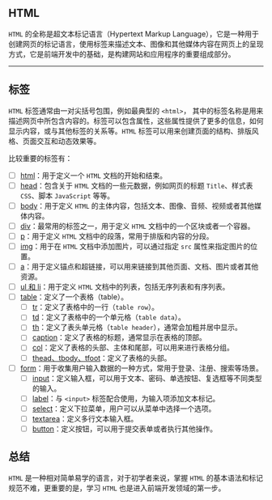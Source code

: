 HTML
----

`HTML` 的全称是超文本标记语言（Hypertext Markup Language），它是一种用于创建网页的标记语言，使用标签来描述文本、图像和其他媒体内容在网页上的呈现方式，它是前端开发中的基础，是构建网站和应用程序的重要组成部分。

---

## 标签

`HTML` 标签通常由一对尖括号包围，例如最典型的 `<html>`， 其中的标签名称是用来描述网页中所包含内容的。标签可以包含属性，这些属性提供了更多的信息，如何显示内容，或与其他标签的关系等。`HTML` 标签可以用来创建页面的结构、排版风格、页面交互和动态效果等。

比较重要的标签有：

- [ ] [html](./_html.md)：用于定义一个 `HTML` 文档的开始和结束。
- [ ] [head](./_head.md)：包含关于 `HTML` 文档的一些元数据，例如网页的标题 `Title`、样式表 `CSS`、脚本 `JavaScript` 等等。
- [ ] [body](./_body.md)：用于定义 `HTML` 的主体内容，包括文本、图像、音频、视频或者其他媒体内容。
- [ ] [div](./_div.md)：最常用的标签之一，用于定义 `HTML` 文档中的一个区块或者一个容器。
- [ ] [p](./_p.md)：用于定义 `HTML` 文档中的段落，常用于排版和内容的分段。
- [ ] [img](./_img.md)：用于在 `HTML` 文档中添加图片，可以通过指定 `src` 属性来指定图片的位置。
- [ ] [a](./_a.md)：用于定义锚点和超链接，可以用来链接到其他页面、文档、图片或者其他资源。
- [ ] [ul 和 li](./_ul_li.md)：用于定义 `HTML` 文档中的列表，包括无序列表和有序列表。
- [ ] [table](./_table.md)：定义了一个表格（table）。
    - [ ] [tr](./_table_tr.md)：定义了表格中的一行（`table row`）。
  - [ ] [td](./_table_td.md)：定义了表格中的一个单元格（`table data`）。
  - [ ] [th](./_table_th.md)：定义了表头单元格（`table header`），通常会加粗并居中显示。
  - [ ] [caption](./_table_caption.md)：定义了表格的标题，通常显示在表格的顶部。
  - [ ] [col](./_table_col.md)：定义了表格的头部、主体和尾部，可以用来进行表格分组。
  - [ ] [thead、tbody、tfoot](./_table_other.md)：定义了表格的头部。
- [ ] [form](./_form.md)：用于收集用户输入数据的一种方式，常用于登录、注册、搜索等场景。
  - [ ] [input](./_form_input.md)：定义输入框，可以用于文本、密码、单选按钮、复选框等不同类型的输入。
  - [ ] [label](./_table_td.md)：与 `<input>` 标签配合使用，为输入项添加文本标记。
  - [ ] [select](./_form_select.md)：定义下拉菜单，用户可以从菜单中选择一个选项。
  - [ ] [textarea](./_form_textarea.md)：定义多行文本输入框。
  - [ ] [button](./_form_button.md)：定义按钮，可以用于提交表单或者执行其他操作。

## 总结

`HTML` 是一种相对简单易学的语言，对于初学者来说，掌握 `HTML` 的基本语法和标记规范不难，更重要的是，学习 `HTML` 也是进入前端开发领域的第一步。
